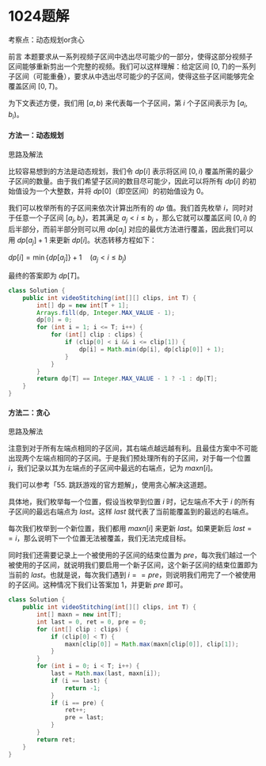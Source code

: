 # 1024题解
考察点：动态规划or贪心

前言
本题要求从一系列视频子区间中选出尽可能少的一部分，使得这部分视频子区间能够重新剪出一个完整的视频。我们可以这样理解：给定区间 $[0,T)$的一系列子区间（可能重叠），要求从中选出尽可能少的子区间，使得这些子区间能够完全覆盖区间 $[0,T)$。

为下文表述方便，我们用 $[a,b)$ 来代表每一个子区间，第 $i$ 个子区间表示为 $[a_i,b_i)$。

#### 方法一：动态规划

思路及解法

比较容易想到的方法是动态规划，我们令 $dp[i]$ 表示将区间 $[0,i)$ 覆盖所需的最少子区间的数量。由于我们希望子区间的数目尽可能少，因此可以将所有 $dp[i]$ 的初始值设为一个大整数，并将 $dp[0]$（即空区间）的初始值设为 $0$。

我们可以枚举所有的子区间来依次计算出所有的 $dp$ 值。我们首先枚举 $i$，同时对于任意一个子区间 $[a_j,b_j)$，若其满足 $a_j < i \leq b_j$ ，那么它就可以覆盖区间 $[0,i)$ 的后半部分，而前半部分则可以用 $dp[a_j]$ 对应的最优方法进行覆盖，因此我们可以用 $dp[a_j] + 1$ 来更新 $dp[i]$。状态转移方程如下：

$dp[i] = \min \{ \textit{dp}[a_j] \} + 1 \quad (a_j < i \leq b_j)$

最终的答案即为 $dp[T]$。

```java
class Solution {
    public int videoStitching(int[][] clips, int T) {
        int[] dp = new int[T + 1];
        Arrays.fill(dp, Integer.MAX_VALUE - 1);
        dp[0] = 0;
        for (int i = 1; i <= T; i++) {
            for (int[] clip : clips) {
                if (clip[0] < i && i <= clip[1]) {
                    dp[i] = Math.min(dp[i], dp[clip[0]] + 1);
                }
            }
        }
        return dp[T] == Integer.MAX_VALUE - 1 ? -1 : dp[T];
    }
}
```

#### 方法二：贪心

思路及解法

注意到对于所有左端点相同的子区间，其右端点越远越有利。且最佳方案中不可能出现两个左端点相同的子区间。于是我们预处理所有的子区间，对于每一个位置 $i$，我们记录以其为左端点的子区间中最远的右端点，记为 $maxn[i]$。

我们可以参考「55. 跳跃游戏的官方题解」，使用贪心解决这道题。

具体地，我们枚举每一个位置，假设当枚举到位置 $i$ 时，记左端点不大于 $i$ 的所有子区间的最远右端点为 $last$。这样 $last$ 就代表了当前能覆盖到的最远的右端点。

每次我们枚举到一个新位置，我们都用 $maxn[i]$ 来更新 $last$。如果更新后 $last==i$，那么说明下一个位置无法被覆盖，我们无法完成目标。

同时我们还需要记录上一个被使用的子区间的结束位置为 $pre$，每次我们越过一个被使用的子区间，就说明我们要启用一个新子区间，这个新子区间的结束位置即为当前的 $last$。也就是说，每次我们遇到 $i==pre$，则说明我们用完了一个被使用的子区间。这种情况下我们让答案加 $1$，并更新 $pre$ 即可。

```java
class Solution {
    public int videoStitching(int[][] clips, int T) {
        int[] maxn = new int[T];
        int last = 0, ret = 0, pre = 0;
        for (int[] clip : clips) {
            if (clip[0] < T) {
                maxn[clip[0]] = Math.max(maxn[clip[0]], clip[1]);
            }
        }
        for (int i = 0; i < T; i++) {
            last = Math.max(last, maxn[i]);
            if (i == last) {
                return -1;
            }
            if (i == pre) {
                ret++;
                pre = last;
            }
        }
        return ret;
    }
}
```

